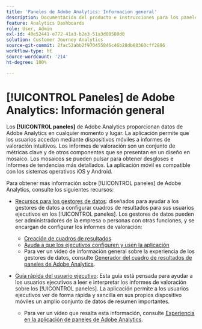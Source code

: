 ```yaml
---
title: 'Paneles de Adobe Analytics: Información general'
description: Documentación del producto e instrucciones para los paneles de Adobe Analytics
feature: Analytics Dashboards
role: User, Admin
exl-id: 40e52441-e772-41a3-b2e3-51a3d00580d0
solution: Customer Journey Analytics
source-git-commit: 2fac52abb2f970455846c46b28db88360cff2886
workflow-type: ht
source-wordcount: '214'
ht-degree: 100%

---
```


# [!UICONTROL Paneles] de Adobe Analytics: Información general

Los **[!UICONTROL paneles]** de Adobe Analytics proporcionan datos de Adobe Analytics en cualquier momento y lugar. La aplicación permite que los usuarios accedan mediante dispositivos móviles a informes de valoración intuitivos. Los informes de valoración son un conjunto de métricas clave y de otros componentes que se presentan en un diseño en mosaico. Los mosaicos se pueden pulsar para obtener desgloses e informes de tendencias más detallados. La aplicación móvil es compatible con los sistemas operativos iOS y Android.

Para obtener más información sobre [!UICONTROL paneles] de Adobe Analytics, consulte los siguientes recursos:

* [Recursos para los gestores de datos](/help/mobile-app/curator.md): diseñados para ayudar a los gestores de datos a configurar cuadros de resultados para sus usuarios ejecutivos en los [!UICONTROL paneles]. Los gestores de datos pueden ser administradores de la empresa o personas con otras funciones, y se encargan de configurar los informes de valoración:

   * [Creación de cuadros de resultados](/help/mobile-app/create-scorecard.md)
   * [Ayuda a que los ejecutivos configuren y usen la aplicación](/help/mobile-app/set-up-execs.md)
   * Para ver un vídeo de información general sobre la experiencia de los gestores de datos, consulte [Generador del cuadro de resultados de paneles de Adobe Analytics](https://experienceleague.adobe.com/docs/analytics-learn/tutorials/additional-tools/analytics-dashboards/adobe-analytics-dashboards-scorecard-builder.html?lang=es).


* [Guía rápida del usuario ejecutivo](/help/mobile-app/executive.md): Esta guía está pensada para ayudar a los usuarios ejecutivos a leer e interpretar los informes de valoración sobre los [!UICONTROL paneles]. La aplicación permite a los usuarios ejecutivos ver de forma rápida y sencilla en sus propios dispositivo móviles un amplio conjunto de datos de resumen importantes.

   * Para ver un vídeo que resalta esta información, consulte [Experiencia en la aplicación de paneles de Adobe Analytics](https://experienceleague.adobe.com/docs/analytics-learn/tutorials/additional-tools/analytics-dashboards/adobe-analytics-dashboards-in-app-experience.html?lang=es).
